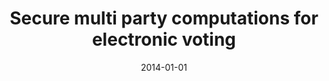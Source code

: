 ---
title: "Secure multi party computations for electronic voting"
collection: publications
category: theses
permalink: /publication/2014-01-01-Secure-multi-party-computations-for-electronic-voting
date: 2014-01-01
venue: 'MSc thesis. MPLA Graduate Program, University of Athens.'
citation: ' Panagiotis Grontas. Secure multi party computations for electronic voting. Athens, Greece: MPLA Graduate Program, University of Athens. 2014.'
excerpt: 'In this thesis, we study the problem of electronic voting as a general decision making process that can
 be implemented using multi party computations, fulfilling strict and often conflicting security requirements. To this end, we review relevant cryptographic techniques and their combinations to form voting
 protocols. More specifically, we analyze schemes based on homomorphic cryptosystems, mixnets with proofs of shuffles and blind signatures. We analyze how they achieve integrity and privacy in the voting process, while keeping efficiency. We examine the types of social choice functions that can be
 supported by each protocol. We provide two proof of concept implementations. Moreover, we review
 ways to thwart stronger adversaries by adding receipt freeness and coercion resistance to voting systems. We build on the latter concept to propose a modification to a well known protocol. Finally, we  study two actual e-Voting implementations namely Helios and Prêt à Voter .'
---